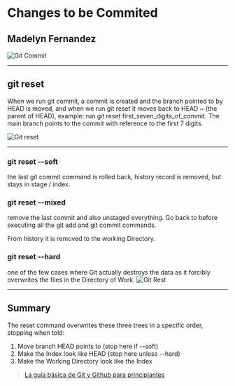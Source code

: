 # Changes to be Commited

## Madelyn Fernandez
![Git Commit](https://www.drupal.org/files/project-images/github_commits_logo.png)

---

## git reset

When we run git commit, a commit is created and the branch pointed to by HEAD is moved,
and when we run git reset it moves back to HEAD ~ (the parent of HEAD), example:
run git reset first_seven_digits_of_commit.
The main branch points to the commit with reference to the first 7 digits.

![Git reset](https://i.stack.imgur.com/qRAte.jpg)

---

### git reset --soft
the last git commit command is rolled back, history record is removed, but stays in stage / index.

### git reset --mixed

remove the last commit and also unstaged everything. Go back to before executing all 
the git add and git commit commands.

From history it is removed to the working Directory.

### git reset --hard

one of the few cases where Git actually destroys the data as it forcibly overwrites the files in the
Directory of Work.
![Git Rest](https://res.cloudinary.com/practicaldev/image/fetch/s--Qwai2otP--/c_imagga_scale,f_auto,fl_progressive,h_420,q_auto,w_1000/https://thepracticaldev.s3.amazonaws.com/i/ykloyhbng2shcjnfvm56.png)

---

## Summary
The reset command overwrites these three trees in a specific order, stopping
when told:
1. Move branch HEAD points to (stop here if --soft)
2. Make the Index look like HEAD (stop here unless --hard)
3. Make the Working Directory look like the Index

> [La guía básica de Git y Github para principiantes](https://medium.com/@sthefany/primeros-pasos-con-github-7d5e0769158c)


